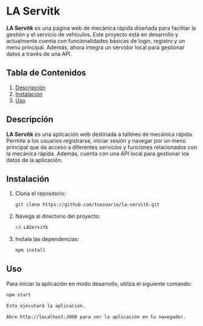 # LA Servitk

**LA Servitk** es una página web de mecánica rápida diseñada para facilitar la gestión y el servicio de vehículos. Este proyecto está en desarrollo y actualmente cuenta con funcionalidades básicas de login, registro y un menú principal. Además, ahora integra un servidor local para gestionar datos a través de una API.

## Tabla de Contenidos

1. [Descripción](#descripción)
2. [Instalación](#instalación)
3. [Uso](#uso)

## Descripción

**LA Servitk** es una aplicación web destinada a talleres de mecánica rápida. Permite a los usuarios registrarse, iniciar sesión y navegar por un menú principal que da acceso a diferentes servicios y funciones relacionados con la mecánica rápida. Además, cuenta con una API local para gestionar los datos de la aplicación.

## Instalación

1. Clona el repositorio:

    ```bash
    git clone https://github.com/tuusuario/la-servitk.git
    ```

2. Navega al directorio del proyecto:

    ```bash
    cd LAServitk
    ```

3. Instala las dependencias:

    ```bash
    npm install
    ```


## Uso

Para iniciar la aplicación en modo desarrollo, utiliza el siguiente comando:

```bash
npm start

Esto ejecutará la aplicacion.

Abre http://localhost:3000 para ver la aplicación en tu navegador.
